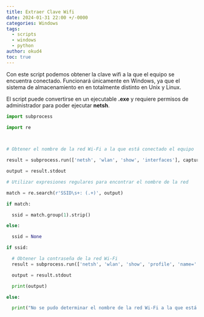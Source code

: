 ```yaml
---
title: Extraer Clave Wifi
date: 2024-01-31 22:00 +/-0000
categories: Windows
tags:
  - scripts
  - windows
  - python
author: okud4
toc: true
---
```

Con este script podemos obtener la clave wifi a la que el equipo se encuentra conectado. Funcionará únicamente en Windows, ya que el sistema de almacenamiento en en totalmente distinto en Unix y Linux.

El script puede convertirse en un ejecutable **.exe** y requiere permisos de administrador para poder ejecutar **netsh**.

````python
import subprocess

import re

  

# Obtener el nombre de la red Wi-Fi a la que está conectado el equipo

result = subprocess.run(['netsh', 'wlan', 'show', 'interfaces'], capture_output=True, text=True)

output = result.stdout

# Utilizar expresiones regulares para encontrar el nombre de la red

match = re.search(r'SSID\s+: (.+)', output)

if match:

  ssid = match.group(1).strip()

else:

  ssid = None

if ssid:

  # Obtener la contraseña de la red Wi-Fi
  result = subprocess.run(['netsh', 'wlan', 'show', 'profile', 'name=' + ssid, 'key=clear'], capture_output=True, text=True)

  output = result.stdout

  print(output)

else:

  print("No se pudo determinar el nombre de la red Wi-Fi a la que está conectado el equipo.")

`````
